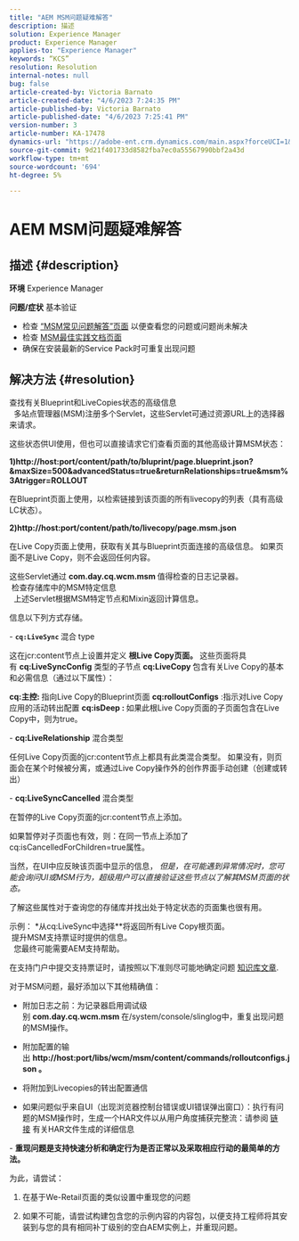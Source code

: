 ```yaml
---
title: "AEM MSM问题疑难解答"
description: 描述
solution: Experience Manager
product: Experience Manager
applies-to: "Experience Manager"
keywords: “KCS”
resolution: Resolution
internal-notes: null
bug: false
article-created-by: Victoria Barnato
article-created-date: "4/6/2023 7:24:35 PM"
article-published-by: Victoria Barnato
article-published-date: "4/6/2023 7:25:41 PM"
version-number: 3
article-number: KA-17478
dynamics-url: "https://adobe-ent.crm.dynamics.com/main.aspx?forceUCI=1&pagetype=entityrecord&etn=knowledgearticle&id=d219e1a3-b0d4-ed11-a7c7-6045bd006295"
source-git-commit: 9d21f401733d8582fba7ec0a55567990bbf2a43d
workflow-type: tm+mt
source-wordcount: '694'
ht-degree: 5%

---
```


# AEM MSM问题疑难解答

## 描述 {#description}

<b>环境</b>
Experience Manager


<b>问题/症状</b>
基本验证



- 检查 [“MSM常见问题解答”页面](https://helpx.adobe.com/experience-manager/kb/index/msm_faq.html) 以便查看您的问题或问题尚未解决
- 检查 [MSM最佳实践文档页面](https://experienceleague.adobe.com/docs/experience-manager-65/administering/introduction/msm-best-practices.html?lang=en)
- 确保在安装最新的Service Pack时可重复出现问题



## 解决方法 {#resolution}

查找有关Blueprint和LiveCopies状态的高级信息<br> 
多站点管理器(MSM)注册多个Servlet，这些Servlet可通过资源URL上的选择器来请求。

这些状态供UI使用，但也可以直接请求它们查看页面的其他高级计算MSM状态：

<b>1)http://host:port/content/path/to/bluprint/page.blueprint.json?&amp;maxSize=500&amp;advancedStatus=true&amp;returnRelationships=true&amp;msm%3Atrigger=ROLLOUT</b>

在Blueprint页面上使用，以检索链接到该页面的所有livecopy的列表（具有高级LC状态）。



<b>2)http://host:port/content/path/to/livecopy/page.msm.json</b>

在Live Copy页面上使用，获取有关其与Blueprint页面连接的高级信息。
如果页面不是Live Copy，则不会返回任何内容。



这些Servlet通过 <b>com.day.cq.wcm.msm </b>值得检查的日志记录器。
<br> 检查存储库中的MSM特定信息<br> 
上述Servlet根据MSM特定节点和Mixin返回计算信息。

信息以下列方式存储。

- <b>`cq:LiveSync` </b>混合<b> </b>type

这在jcr:content节点上设置并定义 <b>根Live Copy页面。</b>
这些页面将具有 <b>cq:LiveSyncConfig</b> 类型的子节点 <b>cq:LiveCopy </b>包含有关Live Copy的基本和必需信息（通过以下属性）：

<b>cq:主控: </b>指向Live Copy的Blueprint页面
<b>cq:rolloutConfigs</b> :指示对Live Copy应用的活动转出配置
<b>cq:isDeep : </b>如果此根Live Copy页面的子页面包含在Live Copy中，则为true。



- <b>cq:LiveRelationship</b> 混合类型

任何Live Copy页面的jcr:content节点上都具有此类混合类型。
如果没有，则页面会在某个时候被分离，或通过Live Copy操作外的创作界面手动创建（创建或转出）



- <b>cq:LiveSyncCancelled</b> 混合类型

在暂停的Live Copy页面的jcr:content节点上添加。

如果暂停对子页面也有效，则：在同一节点上添加了cq:isCancelledForChildren=true属性。



当然，在UI中应反映该页面中显示的信息， *但是，在可能遇到异常情况时，您可能会询问UI或MSM行为，超级用户可以直接验证这些节点以了解其MSM页面的状态。*

了解这些属性对于查询您的存储库并找出处于特定状态的页面集也很有用。

示例： *从cq:LiveSync中选择\**将返回所有Live Copy根页面。
<br> 提升MSM支持票证时提供的信息。<br> 
您最终可能需要AEM支持帮助。

在支持门户中提交支持票证时，请按照以下准则尽可能地确定问题 [知识库文章](https://experienceleague.adobe.com/docs/experience-cloud-kcs/kbarticles/KA-17494.html).

对于MSM问题，最好添加以下其他精确值：

- 附加日志之前：为记录器启用调试级别 <b>com.day.cq.wcm.msm </b>在/system/console/slinglog中，重复出现问题的MSM操作。

- 附加配置的输出 <b>http://host:port/libs/wcm/msm/content/commands/rolloutconfigs.json 。</b>

- 将附加到Livecopies的转出配置通信

- 如果问题似乎来自UI（出现浏览器控制台错误或UI错误弹出窗口）：执行有问题的MSM操作时，生成一个HAR文件以从用户角度捕获完整流：请参阅 [链接](https://help.tenderapp.com/kb/troubleshooting-your-tender-site/generating-an-har-file) 有关HAR文件生成的详细信息

- <b>重现问题是支持快速分析和确定行为是否正常以及采取相应行动的最简单的方法。</b>

为此，请尝试：

1) 在基于We-Retail页面的类似设置中重现您的问题

2) 如果不可能，请尝试构建包含您的示例内容的内容包，以便支持工程师将其安装到与您的具有相同补丁级别的空白AEM实例上，并重现问题。
